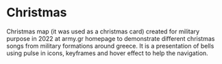 # Christmas
Christmas map (it was used as a christmas card) created for military purpose in 2022 at army.gr homepage to demonstrate different christmas songs from military formations around greece.
It is a presentation of bells using pulse in icons, keyframes and hover effect to help the navigation.
